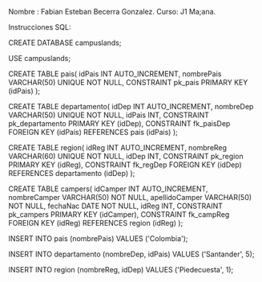 Nombre : Fabian Esteban Becerra Gonzalez.
Curso: J1 Ma;ana.

Instrucciones SQL:

CREATE DATABASE campuslands;

USE campuslands;

CREATE TABLE pais(
	idPais INT AUTO_INCREMENT,
	nombrePais VARCHAR(50) UNIQUE NOT NULL,
	CONSTRAINT pk_pais PRIMARY KEY (idPais) 
);

CREATE TABLE departamento(
	idDep INT AUTO_INCREMENT,
	nombreDep VARCHAR(50) UNIQUE NOT NULL,
	idPais INT,
	CONSTRAINT pk_departamento PRIMARY KEY (idDep),
	CONSTRAINT fk_paisDep FOREIGN KEY (idPais) REFERENCES pais (idPais)
);

CREATE TABLE region(
	idReg INT AUTO_INCREMENT,
	nombreReg VARCHAR(60) UNIQUE NOT NULL,
	idDep INT,
	CONSTRAINT pk_region PRIMARY KEY (idReg),
	CONSTRAINT fk_regDep FOREIGN KEY (idDep) REFERENCES departamento (idDep)
);

CREATE TABLE campers(
	idCamper INT AUTO_INCREMENT,
	nombreCamper VARCHAR(50) NOT NULL,
	apellidoCamper VARCHAR(50) NOT NULL,
	fechaNac DATE NOT NULL,
	idReg INT,
	CONSTRAINT pk_campers PRIMARY KEY (idCamper),
	CONSTRAINT fk_campReg FOREIGN KEY (idReg) REFERENCES region (idReg)
);

INSERT INTO pais (nombrePais) VALUES ('Colombia');

INSERT INTO departamento (nombreDep, idPais) VALUES ('Santander', 5);

INSERT INTO region (nombreReg, idDep) VALUES ('Piedecuesta', 1);

